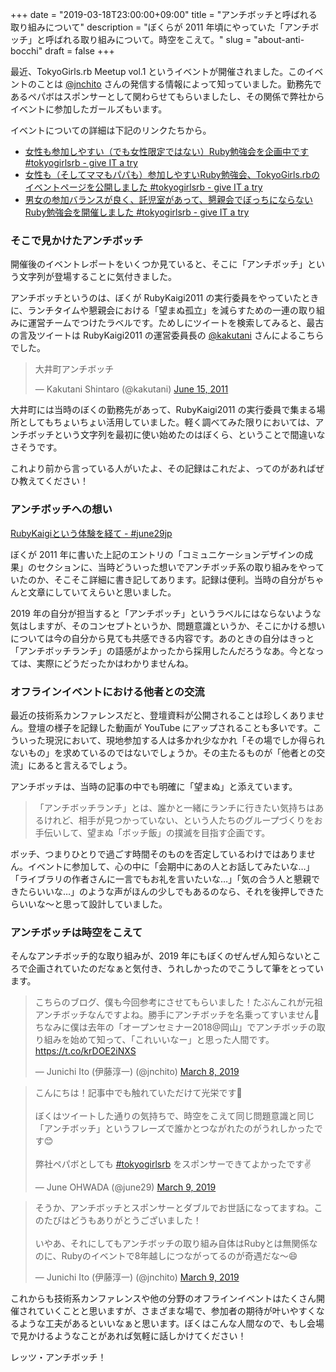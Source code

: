 +++
date = "2019-03-18T23:00:00+09:00"
title = "アンチボッチと呼ばれる取り組みについて"
description = "ぼくらが 2011 年頃にやっていた「アンチボッチ」と呼ばれる取り組みについて。時空をこえて。"
slug = "about-anti-bocchi"
draft = false
+++

最近、TokyoGirls.rb Meetup vol.1 というイベントが開催されました。このイベントのことは <a href="https://twitter.com/jnchito" title="Junichi Ito (伊藤淳一) (@jnchito) | Twitter">@jnchito</a> さんの発信する情報によって知っていました。勤務先であるペパボはスポンサーとして関わらせてもらいましたし、その関係で弊社からイベントに参加したガールズもいます。

イベントについての詳細は下記のリンクたちから。

- <a href="https://blog.jnito.com/entry/2019/01/10/133717" title="女性も参加しやすい（でも女性限定ではない）Ruby勉強会を企画中です #tokyogirlsrb - give IT a try">女性も参加しやすい（でも女性限定ではない）Ruby勉強会を企画中です #tokyogirlsrb - give IT a try</a>
- <a href="https://blog.jnito.com/entry/2019/02/05/185508" title="女性も（そしてママもパパも）参加しやすいRuby勉強会、TokyoGirls.rbのイベントページを公開しました #tokyogirlsrb - give IT a try">女性も（そしてママもパパも）参加しやすいRuby勉強会、TokyoGirls.rbのイベントページを公開しました #tokyogirlsrb - give IT a try</a>
- <a href="https://blog.jnito.com/entry/2019/03/08/054000" title="男女の参加バランスが良く、託児室があって、懇親会でぼっちにならないRuby勉強会を開催しました #tokyogirlsrb - give IT a try">男女の参加バランスが良く、託児室があって、懇親会でぼっちにならないRuby勉強会を開催しました #tokyogirlsrb - give IT a try</a>

### そこで見かけたアンチボッチ

開催後のイベントレポートをいくつか見ていると、そこに「アンチボッチ」という文字列が登場することに気付きました。

アンチボッチというのは、ぼくが RubyKaigi2011 の実行委員をやっていたときに、ランチタイムや懇親会における「望まぬ孤立」を減らすための一連の取り組みに運営チームでつけたラベルです。ためしにツイートを検索してみると、最古の言及ツイートは RubyKaigi2011 の運営委員長の <a href="https://twitter.com/kakutani" title="Kakutani Shintaro (@kakutani) | Twitter">@kakutani</a> さんによるこちらでした。

<blockquote class="twitter-tweet" data-lang="en"><p lang="ja" dir="ltr">大井町アンチボッチ</p>&mdash; Kakutani Shintaro (@kakutani) <a href="https://twitter.com/kakutani/status/80913730011004928?ref_src=twsrc%5Etfw">June 15, 2011</a></blockquote>

大井町には当時のぼくの勤務先があって、RubyKaigi2011 の実行委員で集まる場所としてもちょいちょい活用していました。軽く調べてみた限りにおいては、アンチボッチという文字列を最初に使い始めたのはぼくら、ということで間違いなさそうです。

これより前から言っている人がいたよ、その記録はこれだよ、ってのがあればぜひ教えてください！

### アンチボッチへの想い

<a href="https://june29.jp/2011/07/24/rubykaigi-and-me/" title="RubyKaigiという体験を経て - #june29jp">RubyKaigiという体験を経て - #june29jp</a>

ぼくが 2011 年に書いた上記のエントリの「コミュニケーションデザインの成果」のセクションに、当時どういった想いでアンチボッチ系の取り組みをやっていたのか、そこそこ詳細に書き記してあります。記録は便利。当時の自分がちゃんと文章にしていてえらいと思いました。

2019 年の自分が担当すると「アンチボッチ」というラベルにはならないような気はしますが、そのコンセプトというか、問題意識というか、そこにかける想いについては今の自分から見ても共感できる内容です。あのときの自分はきっと「アンチボッチランチ」の語感がよかったから採用したんだろうなあ。今となっては、実際にどうだったかはわかりませんね。

### オフラインイベントにおける他者との交流

最近の技術系カンファレンスだと、登壇資料が公開されることは珍しくありません。登壇の様子を記録した動画が YouTube にアップされることも多いです。こういった現況において、現地参加する人は多かれ少なかれ「その場でしか得られないもの」を求めているのではないでしょうか。その主たるものが「他者との交流」にあると言えるでしょう。

アンチボッチは、当時の記事の中でも明確に「望まぬ」と添えています。

> 「アンチボッチランチ」とは、誰かと一緒にランチに行きたい気持ちはあるけれど、相手が見つかっていない、という人たちのグループづくりをお手伝いして、望まぬ「ボッチ飯」の撲滅を目指す企画です。

ボッチ、つまりひとりで過ごす時間そのものを否定しているわけではありません。イベントに参加して、心の中に「会期中にあの人とお話してみたいな…」「ライブラリの作者さんに一言でもお礼を言いたいな…」「気の合う人と懇親できたらいいな…」のような声がほんの少しでもあるのなら、それを後押しできたらいいな〜と思って設計していました。

### アンチボッチは時空をこえて

そんなアンチボッチ的な取り組みが、2019 年にもぼくのぜんぜん知らないところで企画されていたのだなぁと気付き、うれしかったのでこうして筆をとっています。

<blockquote class="twitter-tweet" data-conversation="none" data-lang="en"><p lang="ja" dir="ltr">こちらのブログ、僕も今回参考にさせてもらいました！たぶんこれが元祖アンチボッチなんですよね。勝手にアンチボッチを名乗ってすいません🙏<br>ちなみに僕は去年の「オープンセミナー2018@岡山」でアンチボッチの取り組みを始めて知って、「これいいなー」と思った人間です。<a href="https://t.co/krDOE2iNXS">https://t.co/krDOE2iNXS</a></p>&mdash; Junichi Ito (伊藤淳一) (@jnchito) <a href="https://twitter.com/jnchito/status/1104145387009454080?ref_src=twsrc%5Etfw">March 8, 2019</a></blockquote>

<blockquote class="twitter-tweet" data-conversation="none" data-lang="en"><p lang="ja" dir="ltr">こんにちは！記事中でも触れていただけて光栄です🙏<br><br>ぼくはツイートした通りの気持ちで、時空をこえて同じ問題意識と同じ「アンチボッチ」というフレーズで誰かとつながれたのがうれしかったです😊<br><br>弊社ペパボとしても <a href="https://twitter.com/hashtag/tokyogirlsrb?src=hash&amp;ref_src=twsrc%5Etfw">#tokyogirlsrb</a> をスポンサーできてよかったです✌️</p>&mdash; June OHWADA (@june29) <a href="https://twitter.com/june29/status/1104241359462924288?ref_src=twsrc%5Etfw">March 9, 2019</a></blockquote>

<blockquote class="twitter-tweet" data-conversation="none" data-lang="en"><p lang="ja" dir="ltr">そうか、アンチボッチとスポンサーとダブルでお世話になってますね。このたびはどうもありがとうございました！<br><br>いやあ、それにしてもアンチボッチの取り組み自体はRubyとは無関係なのに、Rubyのイベントで8年越しにつながってるのが奇遇だな〜😄</p>&mdash; Junichi Ito (伊藤淳一) (@jnchito) <a href="https://twitter.com/jnchito/status/1104321254075453440?ref_src=twsrc%5Etfw">March 9, 2019</a></blockquote>

これからも技術系カンファレンスや他の分野のオフラインイベントはたくさん開催されていくことと思いますが、さまざまな場で、参加者の期待が叶いやすくなるような工夫があるといいなぁと思います。ぼくはこんな人間なので、もし会場で見かけるようなことがあれば気軽に話しかけてください！

レッツ・アンチボッチ！
